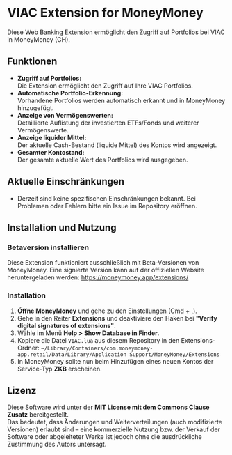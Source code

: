 # VIAC Extension for MoneyMoney

Diese Web Banking Extension ermöglicht den Zugriff auf Portfolios bei VIAC in MoneyMoney (CH).

## Funktionen

- **Zugriff auf Portfolios:**  
  Die Extension ermöglicht den Zugriff auf Ihre VIAC Portfolios.
- **Automatische Portfolio-Erkennung:**  
  Vorhandene Portfolios werden automatisch erkannt und in MoneyMoney hinzugefügt.
- **Anzeige von Vermögenswerten:**  
  Detaillierte Auflistung der investierten ETFs/Fonds und weiterer Vermögenswerte.
- **Anzeige liquider Mittel:**  
  Der aktuelle Cash-Bestand (liquide Mittel) des Kontos wird angezeigt.
- **Gesamter Kontostand:**  
  Der gesamte aktuelle Wert des Portfolios wird ausgegeben.

## Aktuelle Einschränkungen

- Derzeit sind keine spezifischen Einschränkungen bekannt. Bei Problemen oder Fehlern bitte ein Issue im Repository eröffnen.

## Installation und Nutzung

### Betaversion installieren

Diese Extension funktioniert ausschließlich mit Beta-Versionen von MoneyMoney. Eine signierte Version kann auf der offiziellen Website heruntergeladen werden: https://moneymoney.app/extensions/

### Installation

1. **Öffne MoneyMoney** und gehe zu den Einstellungen (Cmd + ,).
2. Gehe in den Reiter **Extensions** und deaktiviere den Haken bei **"Verify digital signatures of extensions"**.
3. Wähle im Menü **Help > Show Database in Finder**.
4. Kopiere die Datei `VIAC.lua` aus diesem Repository in den Extensions-Ordner:
   `~/Library/Containers/com.moneymoney-app.retail/Data/Library/Application Support/MoneyMoney/Extensions`
5. In MoneyMoney sollte nun beim Hinzufügen eines neuen Kontos der Service-Typ **ZKB** erscheinen.

## Lizenz

Diese Software wird unter der **MIT License mit dem Commons Clause Zusatz** bereitgestellt.  
Das bedeutet, dass Änderungen und Weiterverteilungen (auch modifizierte Versionen) erlaubt sind – eine kommerzielle Nutzung bzw. der Verkauf der Software oder abgeleiteter Werke ist jedoch ohne die ausdrückliche Zustimmung des Autors untersagt. 
